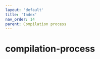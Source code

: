 ```yaml
---
layout: 'default'
title: 'Index'
nav_order: 14
parent: Compilation process
---
```


# compilation-process
